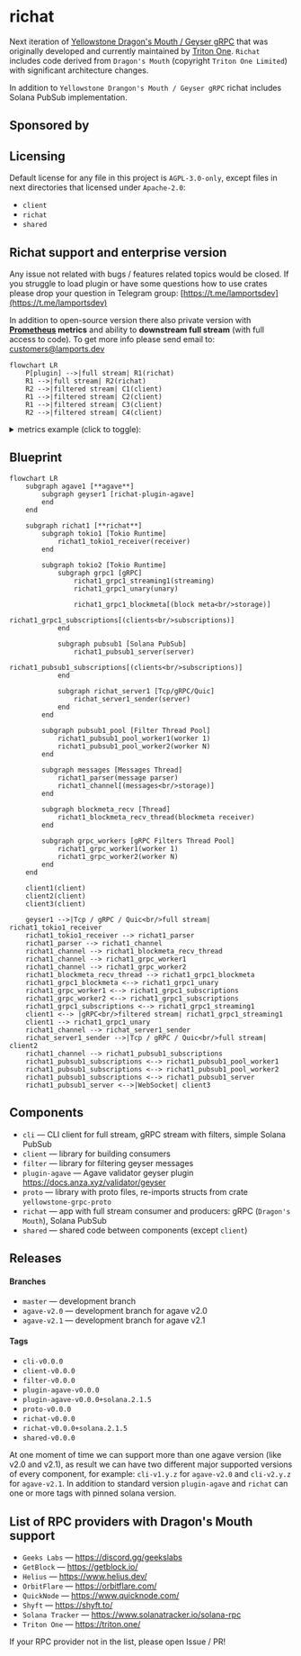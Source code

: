 # richat

Next iteration of [Yellowstone Dragon's Mouth / Geyser gRPC](https://github.com/rpcpool/yellowstone-grpc) that was originally developed and currently maintained by [Triton One](https://triton.one/). `Richat` includes code derived from `Dragon's Mouth` (copyright `Triton One Limited`) with significant architecture changes.

In addition to `Yellowstone Drangon's Mouth / Geyser gRPC` richat includes Solana PubSub implementation.

## Sponsored by

## Licensing

Default license for any file in this project is `AGPL-3.0-only`, except files in next directories that licensed under `Apache-2.0`:

- `client`
- `richat`
- `shared`

## Richat support and enterprise version

Any issue not related with bugs / features related topics would be closed. If you struggle to load plugin or have some questions how to use crates please drop your question in Telegram group: [https://t.me/lamportsdev](https://t.me/lamportsdev)

In addition to open-source version there also private version with **[Prometheus](https://prometheus.io/) metrics** and ability to **downstream full stream** (with full access to code). To get more info please send email to: [customers@lamports.dev](mailto:customers@lamports.dev)

```mermaid
flowchart LR
    P[plugin] -->|full stream| R1(richat)
    R1 -->|full stream| R2(richat)
    R2 -->|filtered stream| C1(client)
    R1 -->|filtered stream| C2(client)
    R1 -->|filtered stream| C3(client)
    R2 -->|filtered stream| C4(client)
```

<details>
<summary>metrics example (click to toggle):</summary>

```
$ curl -s 127.0.0.1:10224/metrics
# HELP block_message_failed Block message reconstruction errors
# TYPE block_message_failed gauge
block_message_failed{reason="MissedBlockMeta"} 32
block_message_failed{reason="Total"} 32
# HELP channel_bytes_total Total size of all messages in channel
# TYPE channel_bytes_total gauge
channel_bytes_total 15254736504
# HELP channel_messages_total Total number of messages in channel
# TYPE channel_messages_total gauge
channel_messages_total 2097152
# HELP channel_slot Latest slot in channel by commitment
# TYPE channel_slot gauge
channel_slot{commitment="confirmed"} 319976982
channel_slot{commitment="finalized"} 319976952
channel_slot{commitment="processed"} 319976983
# HELP channel_slots_total Total number of slots in channel
# TYPE channel_slots_total gauge
channel_slots_total 209
# HELP grpc_block_meta_slot Latest slot in gRPC block meta
# TYPE grpc_block_meta_slot gauge
grpc_block_meta_slot{commitment="confirmed"} 319976982
grpc_block_meta_slot{commitment="finalized"} 319976952
grpc_block_meta_slot{commitment="processed"} 319976983
# HELP grpc_block_meta_queue_size Number of gRPC requests to block meta data
# TYPE grpc_block_meta_queue_size gauge
grpc_block_meta_queue_size 0
# HELP grpc_requests_total Number of gRPC requests per method
# TYPE grpc_requests_total gauge
grpc_requests_total{method="get_slot",x_subscription_id=""} 1
grpc_requests_total{method="subscribe",x_subscription_id=""} 1
# HELP grpc_subscribe_cpu_seconds_total CPU consumption of gRPC filters in subscriptions
# TYPE grpc_subscribe_cpu_seconds_total gauge
grpc_subscribe_cpu_seconds_total{x_subscription_id=""} 4.828066549975842
# HELP grpc_subscribe_messages_count_total Number of gRPC messages in subscriptions by type
# TYPE grpc_subscribe_messages_count_total gauge
grpc_subscribe_messages_count_total{message="ping",x_subscription_id=""} 62
grpc_subscribe_messages_count_total{message="slot",x_subscription_id=""} 1400
# HELP grpc_subscribe_messages_bytes_total Total size of gRPC messages in subscriptions by type
# TYPE grpc_subscribe_messages_bytes_total gauge
grpc_subscribe_messages_bytes_total{message="ping",x_subscription_id=""} 992
grpc_subscribe_messages_bytes_total{message="slot",x_subscription_id=""} 49106
# HELP grpc_subscribe_total Number of gRPC subscriptions
# TYPE grpc_subscribe_total gauge
grpc_subscribe_total{x_subscription_id=""} 0
# HELP pubsub_cached_signatures_total Number of cached signatures
# TYPE pubsub_cached_signatures_total gauge
pubsub_cached_signatures_total 56566
# HELP pubsub_connections_total Number of connections to PubSub
# TYPE pubsub_connections_total gauge
pubsub_connections_total{x_subscription_id=""} 0
# HELP pubsub_messages_sent_count_total Number of sent filtered messages by type
# TYPE pubsub_messages_sent_count_total counter
pubsub_messages_sent_count_total{subscription="account",x_subscription_id=""} 16
pubsub_messages_sent_count_total{subscription="root",x_subscription_id=""} 118
pubsub_messages_sent_count_total{subscription="slotsupdates",x_subscription_id=""} 383
# HELP pubsub_messages_sent_bytes_total Total size of sent filtered messages by type
# TYPE pubsub_messages_sent_bytes_total counter
pubsub_messages_sent_bytes_total{subscription="account",x_subscription_id=""} 4208
pubsub_messages_sent_bytes_total{subscription="root",x_subscription_id=""} 10856
pubsub_messages_sent_bytes_total{subscription="slotsupdates",x_subscription_id=""} 69399
# HELP pubsub_slot Latest slot handled in PubSub by commitment
# TYPE pubsub_slot gauge
pubsub_slot{commitment="confirmed"} 319976982
pubsub_slot{commitment="finalized"} 319976952
pubsub_slot{commitment="processed"} 319976983
# HELP pubsub_stored_messages_count_total Number of stored filtered messages in cache
# TYPE pubsub_stored_messages_count_total gauge
pubsub_stored_messages_count_total 2337
# HELP pubsub_stored_messages_bytes_total Total size of stored filtered messages in cache
# TYPE pubsub_stored_messages_bytes_total gauge
pubsub_stored_messages_bytes_total 404610
# HELP pubsub_subscriptions_total Number of subscriptions by type
# TYPE pubsub_subscriptions_total gauge
pubsub_subscriptions_total{subscription="account",x_subscription_id=""} 0
pubsub_subscriptions_total{subscription="root",x_subscription_id=""} 0
pubsub_subscriptions_total{subscription="slotsupdates",x_subscription_id=""} 0
# HELP version Richat App version info
# TYPE version counter
version{buildts="2025-02-11T15:49:26.646046121Z",git="2991f89-modified",package="richat",proto="5.0.0",rustc="1.81.0",solana="2.1.10",version="2.2.0"} 1
```
</details>

## Blueprint

```mermaid
flowchart LR
    subgraph agave1 [**agave**]
        subgraph geyser1 [richat-plugin-agave]
        end
    end

    subgraph richat1 [**richat**]
        subgraph tokio1 [Tokio Runtime]
            richat1_tokio1_receiver(receiver)
        end

        subgraph tokio2 [Tokio Runtime]
            subgraph grpc1 [gRPC]
                richat1_grpc1_streaming1(streaming)
                richat1_grpc1_unary(unary)

                richat1_grpc1_blockmeta[(block meta<br/>storage)]
                richat1_grpc1_subscriptions[(clients<br/>subscriptions)]
            end

            subgraph pubsub1 [Solana PubSub]
                richat1_pubsub1_server(server)
                richat1_pubsub1_subscriptions[(clients<br/>subscriptions)]
            end

            subgraph richat_server1 [Tcp/gRPC/Quic]
                richat_server1_sender(server)
            end
        end

        subgraph pubsub1_pool [Filter Thread Pool]
            richat1_pubsub1_pool_worker1(worker 1)
            richat1_pubsub1_pool_worker2(worker N)
        end

        subgraph messages [Messages Thread]
            richat1_parser(message parser)
            richat1_channel[(messages<br/>storage)]
        end

        subgraph blockmeta_recv [Thread]
            richat1_blockmeta_recv_thread(blockmeta receiver)
        end

        subgraph grpc_workers [gRPC Filters Thread Pool]
            richat1_grpc_worker1(worker 1)
            richat1_grpc_worker2(worker N)
        end
    end

    client1(client)
    client2(client)
    client3(client)

    geyser1 -->|Tcp / gRPC / Quic<br/>full stream| richat1_tokio1_receiver
    richat1_tokio1_receiver --> richat1_parser
    richat1_parser --> richat1_channel
    richat1_channel --> richat1_blockmeta_recv_thread
    richat1_channel --> richat1_grpc_worker1
    richat1_channel --> richat1_grpc_worker2
    richat1_blockmeta_recv_thread --> richat1_grpc1_blockmeta
    richat1_grpc1_blockmeta <--> richat1_grpc1_unary
    richat1_grpc_worker1 <--> richat1_grpc1_subscriptions
    richat1_grpc_worker2 <--> richat1_grpc1_subscriptions
    richat1_grpc1_subscriptions <--> richat1_grpc1_streaming1
    client1 <--> |gRPC<br/>filtered stream| richat1_grpc1_streaming1
    client1 --> richat1_grpc1_unary
    richat1_channel --> richat_server1_sender
    richat_server1_sender -->|Tcp / gRPC / Quic<br/>full stream| client2
    richat1_channel --> richat1_pubsub1_subscriptions
    richat1_pubsub1_subscriptions <--> richat1_pubsub1_pool_worker1
    richat1_pubsub1_subscriptions <--> richat1_pubsub1_pool_worker2
    richat1_pubsub1_subscriptions <--> richat1_pubsub1_server
    richat1_pubsub1_server <-->|WebSocket| client3
```

## Components

- `cli` — CLI client for full stream, gRPC stream with filters, simple Solana PubSub
- `client` — library for building consumers
- `filter` — library for filtering geyser messages
- `plugin-agave` — Agave validator geyser plugin https://docs.anza.xyz/validator/geyser
- `proto` — library with proto files, re-imports structs from crate `yellowstone-grpc-proto`
- `richat` — app with full stream consumer and producers: gRPC (`Dragon's Mouth`), Solana PubSub
- `shared` — shared code between components (except `client`)

## Releases

#### Branches

- `master` — development branch
- `agave-v2.0` — development branch for agave v2.0
- `agave-v2.1` — development branch for agave v2.1

#### Tags

- `cli-v0.0.0`
- `client-v0.0.0`
- `filter-v0.0.0`
- `plugin-agave-v0.0.0`
- `plugin-agave-v0.0.0+solana.2.1.5`
- `proto-v0.0.0`
- `richat-v0.0.0`
- `richat-v0.0.0+solana.2.1.5`
- `shared-v0.0.0`

At one moment of time we can support more than one agave version (like v2.0 and v2.1), as result we can have two different major supported versions of every component, for example: `cli-v1.y.z` for `agave-v2.0` and `cli-v2.y.z` for `agave-v2.1`. In addition to standard version `plugin-agave` and `richat` can one or more tags with pinned solana version.

## List of RPC providers with Dragon's Mouth support

- `Geeks Labs` — https://discord.gg/geekslabs
- `GetBlock` — https://getblock.io/
- `Helius` — https://www.helius.dev/
- `OrbitFlare` — https://orbitflare.com/
- `QuickNode` — https://www.quicknode.com/
- `Shyft` — https://shyft.to/
- `Solana Tracker` — https://www.solanatracker.io/solana-rpc
- `Triton One` — https://triton.one/

If your RPC provider not in the list, please open Issue / PR!
